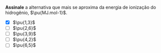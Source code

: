 **Assinale** a alternativa que mais se aproxima da energia de ionização do hidrogênio, $\pu{MJ.mol-1}$.

- [x] $\pu{1,3}$ 
- [ ] $\pu{2,6}$
- [ ] $\pu{3,9}$
- [ ] $\pu{4,2}$
- [ ] $\pu{6,5}$